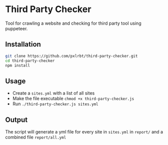 # Third Party Checker

Tool for crawling a website and checking for third party tool using puppeteer.

## Installation

```bash
git clone https://github.com/pxlrbt/third-party-checker.git
cd third-party-checker
npm install
```

## Usage
- Create a `sites.yml` with a list of all sites
- Make the file executable `chmod +x third-party-checker.js`
- Run `./third-party-checker.js sites.yml`

## Output
The script will generate a yml file for every site in `sites.yml` in `report/` and a combined file `report/all.yml`
